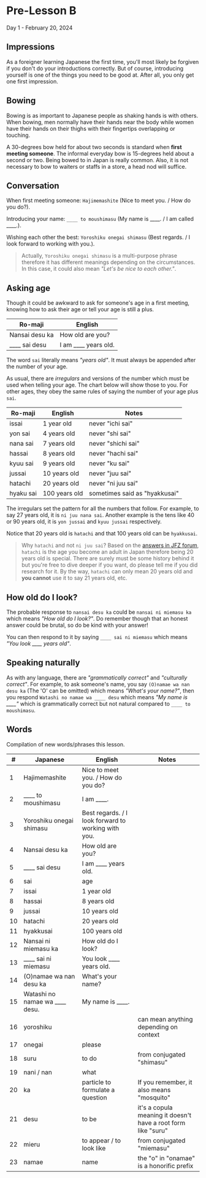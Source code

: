 # Pre-Lesson B

Day 1 - February 20, 2024

## Impressions

As a foreigner learning Japanese the first time, you'll most likely be forgiven if you don't do your introductions correctly. But of course, introducing yourself is one of the things you need to be good at. After all, you only get one first impression.

## Bowing

Bowing is as important to Japanese people as shaking hands is with others. When bowing, men normally have their hands near the body while women have their hands on their thighs with their fingertips overlapping or touching.

A 30-degrees bow held for about two seconds is standard when **first meeting someone**. The informal everyday bow is 15-degrees held about a second or two. Being bowed to in Japan is really common. Also, it is not necessary to bow to waiters or staffs in a store, a head nod will suffice.

## Conversation

When first meeting someone: `Hajimemashite` (Nice to meet you. / How do you do?).

Introducing your name: `____ to moushimasu` (My name is ____. / I am called ____.).

Wishing each other the best: `Yoroshiku onegai shimasu` (Best regards. / I look forward to working with you.).

> Actually, `Yoroshiku onegai shimasu` is a multi-purpose phrase therefore it has different meanings depending on the circumstances. In this case, it could also mean _"Let's be nice to each other."_.

## Asking age

Though it could be awkward to ask for someone's age in a first meeting, knowing how to ask their age or tell your age is still a plus.

| Ro-maji        | English              |
| -------------- | -------------------- |
| Nansai desu ka | How old are you?     |
| ____ sai desu  | I am ____ years old. |

The word `sai` literally means _"years old"_. It must always be appended after the number of your age.

As usual, there are _irregulars_ and versions of the number which must be used when telling your age. The chart below will show those to you. For other ages, they obey the same rules of saying the number of your age plus `sai`.

| Ro-maji   | English       | Notes                         |
| --------- | ------------- | ----------------------------- |
| issai     | 1 year old    | never "ichi sai"              |
| yon sai   | 4 years old   | never "shi sai"               |
| nana sai  | 7 years old   | never "shichi sai"            |
| hassai    | 8 years old   | never "hachi sai"             |
| kyuu sai  | 9 years old   | never "ku sai"                |
| jussai    | 10 years old  | never "juu sai"               |
| hatachi   | 20 years old  | never "ni juu sai"            |
| hyaku sai | 100 years old | sometimes said as "hyakkusai" |

The irregulars set the pattern for all the numbers that follow. For example, to say 27 years old, it is `ni juu nana sai`. Another example is the tens like 40 or 90 years old, it is `yon jussai` and `kyuu jussai` respectively.

Notice that 20 years old is `hatachi` and that 100 years old can be `hyakkusai`.

> Why `hatachi` and not `ni juu sai`? Based on the [answers in JFZ forum](https://www.fromzero.com/ask/why-use-hatachi-instead-of-ni-juu-sai-when-saying-someone-is-20-years-old), `hatachi` is the age you become an adult in Japan therefore being 20 years old is special. There are surely must be some history behind it but you're free to dive deeper if you want, do please tell me if you did research for it. By the way, `hatachi` can only mean 20 years old and **you cannot** use it to say 21 years old, etc.

## How old do I look?

The probable response to `nansai desu ka` could be `nansai ni miemasu ka` which means _"How old do I look?"_. Do remember though that an honest answer could be brutal, so do be kind with your answer!

You can then respond to it by saying `____ sai ni miemasu` which means *"You look ____ years old"*.

## Speaking naturally

As with any language, there are _"grammatically correct"_ and _"culturally correct"_. For example, to ask someone's name, you say `(O)namae wa nan desu ka` (The 'O' can be omitted) which means _"What's your name?"_, then you respond `Watashi no namae wa ____ desu` which means *"My name is ____"* which is grammatically correct but not natural compared to `____ to moushimasu`.

## Words

Compilation of new words/phrases this lesson.

| #  | Japanese                       | English                                             | Notes                                                         |
| -- | ------------------------------ | --------------------------------------------------- | ------------------------------------------------------------- |
| 1  | Hajimemashite                  | Nice to meet you. / How do you do?                  |                                                               |
| 2  | ____ to moushimasu             | I am ____.                                          |                                                               |
| 3  | Yoroshiku onegai shimasu       | Best regards. / I look forward to working with you. |                                                               |
| 4  | Nansai desu ka                 | How old are you?                                    |                                                               |
| 5  | ____ sai desu                  | I am ____ years old.                                |                                                               |
| 6  | sai                            | age                                                 |                                                               |
| 7  | issai                          | 1 year old                                          |                                                               |
| 8  | hassai                         | 8 years old                                         |                                                               |
| 9  | jussai                         | 10 years old                                        |                                                               |
| 10 | hatachi                        | 20 years old                                        |                                                               |
| 11 | hyakkusai                      | 100 years old                                       |                                                               |
| 12 | Nansai ni miemasu ka           | How old do I look?                                  |                                                               |
| 13 | ____ sai ni miemasu            | You look ____ years old.                            |                                                               |
| 14 | (O)namae wa nan desu ka        | What's your name?                                   |                                                               |
| 15 | Watashi no namae wa ____ desu. | My name is ____.                                    |                                                               |
| 16 | yoroshiku                      |                                                     | can mean anything depending on context                        |
| 17 | onegai                         | please                                              |                                                               |
| 18 | suru                           | to do                                               | from conjugated "shimasu"                                     |
| 19 | nani / nan                     | what                                                |                                                               |
| 20 | ka                             | particle to formulate a question                    | If you remember, it also means "mosquito"                     |
| 21 | desu                           | to be                                               | it's a copula meaning it doesn't have a root form like "suru" |
| 22 | mieru                          | to appear / to look like                            | from conjugated "miemasu"                                     |
| 23 | namae                          | name                                                | the "o" in "onamae" is a honorific prefix                     |
